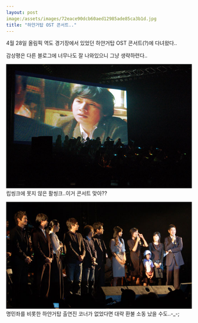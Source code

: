 ```yaml
---
layout: post
image:/assets/images/72eace90dcb60aed12985ade85ca3b1d.jpg
title: "하얀거탑 OST 콘서트.."
---
```


4월 28일 올림픽 역도 경기장에서 있었던 하얀거탑 OST 콘서트(?)에 다녀왔다..

감상평은 다른 블로그에 너무나도 잘 나와있으니 그냥 생략하련다..

![image](/assets/images/72eace90dcb60aed12985ade85ca3b1d.jpg)
립씽크에 못지 않은 활씽크..이거 콘서트 맞아??

![image](/assets/images/86f64dbd777ff24135bd88301f3733c1.jpg)
명민좌를 비롯한 하얀거탑 출연진 코너가 없었다면 대략 환불 소동 났을 수도..-_-;


